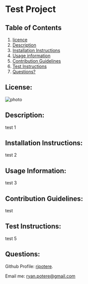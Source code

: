 # Test Project 

  ## **Table of Contents**
  1. [licence](#license)
  2. [Description](#description)
  3. [Installation Instructions](#installation-instructions)
  4. [Usage information](#usage-information)
  5. [Contribution Guidelines](#contribution-guidelines)
  6. [Test Instructions](#test-instructions)
  7. [Questions?](#questions)

  ## **License:** 
 ![photo](https://img.shields.io/badge/MIT-license-brightgreen)

  ## **Description:** 
 test 1 

  ## **Installation Instructions:**
 test 2 

  ## **Usage Information:** 
test 3 

  ## **Contribution Guidelines:**
 test  

  ## **Test Instructions:** 
test 5

  ## **Questions:**

  Github Profile: [rjpotere](https://github.com/rjpotere).

  Email me: [ryan.potere@gmail.com](mailto:ryan.potere@gmail.com)


